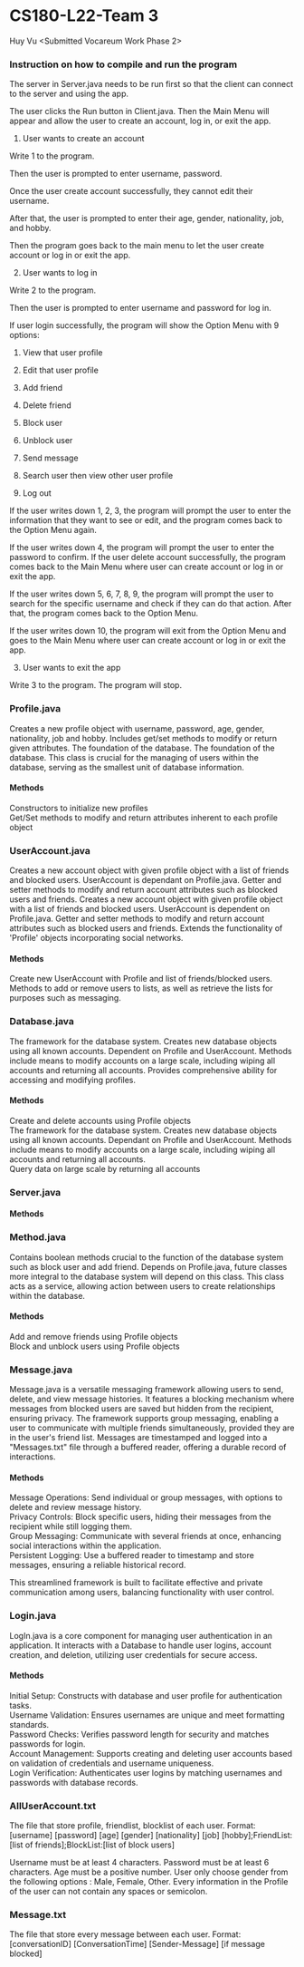 # CS180-L22-Team 3

Huy Vu <Submitted Vocareum Work Phase 2>

### Instruction on how to compile and run the program

The server in Server.java needs to be run first so that the client can connect to the server and using the app.

The user clicks the Run button in Client.java. Then the Main Menu will appear and allow the user to create an account, log in, or exit the app.


1. User wants to create an account

Write 1 to the program.

Then the user is prompted to enter username, password.

Once the user create account successfully, they cannot edit their username.

After that, the user is prompted to enter their age, gender, nationality, job, and hobby.

Then the program goes back to the main menu to let the user create account or log in or exit the app.

2. User wants to log in

Write 2 to the program.

Then the user is prompted to enter username and password for log in. 

If user login successfully, the program will show the Option Menu with 9 options:

1. View that user profile
  
2. Edit that user profile

3. Add friend

4. Delete friend

5. Block user

6. Unblock user

7. Send message

8. Search user then view other user profile

9. Log out

If the user writes down 1, 2, 3, the program will prompt the user to enter the information that they want to see or edit, and the program comes back to the Option Menu again.

If the user writes down 4, the program will prompt the user to enter the password to confirm. If the user delete account successfully, the program comes back to the Main Menu where user can create account or log in or exit the app.

If the user writes down 5, 6, 7, 8, 9, the program will prompt the user to search for the specific username and check if they can do that action. After that, the program comes back to the Option Menu.

If the user writes down 10, the program will exit from the Option Menu and goes to the Main Menu where user can create account or log in or exit the app.


3. User wants to exit the app

Write 3 to the program. The program will stop.

### Profile.java <br/>
Creates a new profile object with username, password, age, gender, nationality, job and hobby. Includes get/set methods to modify or return given attributes.
The foundation of the database.
The foundation of the database. This class is crucial for the managing of users within the database, serving as the smallest unit of database information.
#### Methods
Constructors to initialize new profiles
<br/>
Get/Set methods to modify and return attributes inherent to 
each profile object
<br/>

### UserAccount.java <br/>
Creates a new account object with given profile object with a list of friends and blocked users. UserAccount is dependant on Profile.java. Getter and setter methods to modify and return account attributes such as blocked users and friends.
Creates a new account object with given profile object with a list of friends and blocked users. UserAccount is dependent on Profile.java. 
Getter and setter methods to modify and return account attributes such as blocked users and friends.
Extends the functionality of 'Profile' objects incorporating social networks.
<br/>
#### Methods 
Create new UserAccount with Profile and list of friends/blocked users. 
<br/>
Methods to add or remove users to lists, as well as retrieve the lists for purposes such as messaging.
<br/>

### Database.java <br/>

The framework for the database system. Creates new database objects using all known accounts. Dependent on Profile and UserAccount. 
Methods include means to modify accounts on a large scale, including wiping all accounts and returning all accounts. Provides comprehensive ability for accessing and modifying profiles.
#### Methods
Create and delete accounts using Profile objects
<br/>
The framework for the database system. Creates new database objects using all known accounts. Dependant on Profile and UserAccount. Methods include means to modify accounts on a large scale, including wiping all accounts and returning all accounts.
<br/>
Query data on large scale by returning all accounts

### Server.java <br/>

#### Methods

### Method.java <br/>
Contains boolean methods crucial to the function of the database system such as block user and add friend. Depends on Profile.java, future classes more integral to the database system will depend on this class.
This class acts as a service, allowing action between users to create relationships within the database.
#### Methods
Add and remove friends using Profile objects
<br/>
Block and unblock users using Profile objects

### Message.java <br/>

Message.java is a versatile messaging framework allowing users to send, delete, and view message histories. It features a blocking mechanism where messages from blocked users are saved but hidden from the recipient, ensuring privacy. The framework supports group messaging, enabling a user to communicate with multiple friends simultaneously, provided they are in the user's friend list. Messages are timestamped and logged into a "Messages.txt" file through a buffered reader, offering a durable record of interactions.

#### Methods
Message Operations: Send individual or group messages, with options to delete and review message history.<br/>
Privacy Controls: Block specific users, hiding their messages from the recipient while still logging them.<br/>
Group Messaging: Communicate with several friends at once, enhancing social interactions within the application.<br/>
Persistent Logging: Use a buffered reader to timestamp and store messages, ensuring a reliable historical record.<br/>

This streamlined framework is built to facilitate effective and private communication among users, balancing functionality with user control.
<br/>

### Login.java <br/>

LogIn.java is a core component for managing user authentication in an application. It interacts with a Database to handle user logins, account creation, and deletion, utilizing user credentials for secure access.

#### Methods
Initial Setup: Constructs with database and user profile for authentication tasks.<br/>
Username Validation: Ensures usernames are unique and meet formatting standards.<br/>
Password Checks: Verifies password length for security and matches passwords for login.<br/>
Account Management: Supports creating and deleting user accounts based on validation of credentials and username uniqueness.<br/>
Login Verification: Authenticates user logins by matching usernames and passwords with database records.
<br/>

### AllUserAccount.txt <br/>
The file that store profile, friendlist, blocklist of each user.
Format: [username] [password] [age] [gender] [nationality] [job] [hobby];FriendList:[list of friends];BlockList:[list of block users]

Username must be at least 4 characters.
Password must be at least 6 characters.
Age must be a positive number.
User only choose gender from the following options : Male, Female, Other.
Every information in the Profile of the user can not contain any spaces or semicolon.

### Message.txt <br/>
The file that store every message between each user.
Format: [conversationID] [ConversationTime] [Sender-Message] [if message blocked]


